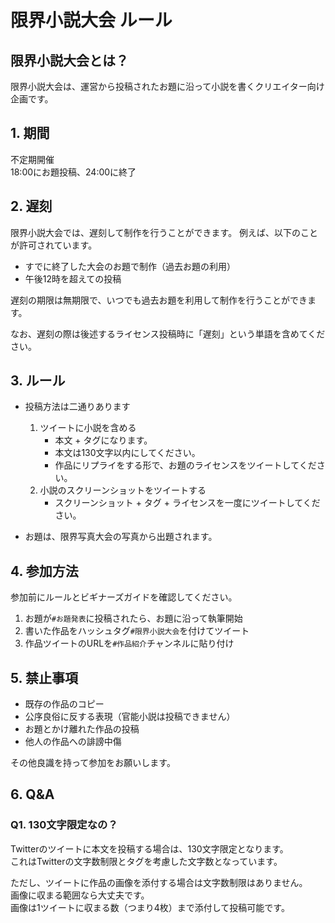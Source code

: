 # 限界小説大会 ルール

## 限界小説大会とは？

限界小説大会は、運営から投稿されたお題に沿って小説を書くクリエイター向け企画です。

## 1. 期間

不定期開催      
18:00にお題投稿、24:00に終了

## 2. 遅刻

限界小説大会では、遅刻して制作を行うことができます。 例えば、以下のことが許可されています。

- すでに終了した大会のお題で制作（過去お題の利用）
- 午後12時を超えての投稿

遅刻の期限は無期限で、いつでも過去お題を利用して制作を行うことができます。

なお、遅刻の際は後述するライセンス投稿時に「遅刻」という単語を含めてください。

## 3. ルール

- 投稿方法は二通りあります
  1. ツイートに小説を含める
     - 本文 + タグになります。
     - 本文は130文字以内にしてください。
     - 作品にリプライをする形で、お題のライセンスをツイートしてください。
  2. 小説のスクリーンショットをツイートする
     - スクリーンショット + タグ + ライセンスを一度にツイートしてください。

- お題は、限界写真大会の写真から出題されます。

## 4. 参加方法

参加前にルールとビギナーズガイドを確認してください。

1. お題が`#お題発表`に投稿されたら、お題に沿って執筆開始
2. 書いた作品をハッシュタグ`#限界小説大会`を付けてツイート
3. 作品ツイートのURLを`#作品紹介`チャンネルに貼り付け

## 5. 禁止事項

- 既存の作品のコピー
- 公序良俗に反する表現（官能小説は投稿できません）
- お題とかけ離れた作品の投稿
- 他人の作品への誹謗中傷

その他良識を持って参加をお願いします。

## 6. Q&A

### Q1. 130文字限定なの？

Twitterのツイートに本文を投稿する場合は、130文字限定となります。     
これはTwitterの文字数制限とタグを考慮した文字数となっています。

ただし、ツイートに作品の画像を添付する場合は文字数制限はありません。       
画像に収まる範囲なら大丈夫です。       
画像は1ツイートに収まる数（つまり4枚）まで添付して投稿可能です。